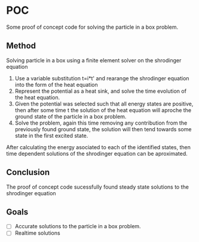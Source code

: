 # POC
Some proof of concept code for solving the particle in a box problem.

## Method
Solving particle in a box using a finite element solver on the shrodinger equation
1.  Use a variable substitution t=i*t' and rearange the shrodinger equation into the form of the heat equation
2.  Represent the potential as a heat sink, and solve the time evolution of the heat equation.
3.  Given the potential was selected such that all energy states are positive, then after some time t the solution of the heat equation will aproche the ground state of the particle in a box problem.
4.  Solve the problem, again this time removing any contribution from the previously found ground state, the solution will then tend towards some state in the first excited state.

After calculating the energy asociated to each of the identified states, then time dependent solutions of the shrodinger equation can be aproximated.

## Conclusion
The proof of concept code sucessfully found steady state solutions to the shrodinger equation
## Goals
- [ ] Accurate solutions to the particle in a box problem.
- [ ] Realtime solutions
